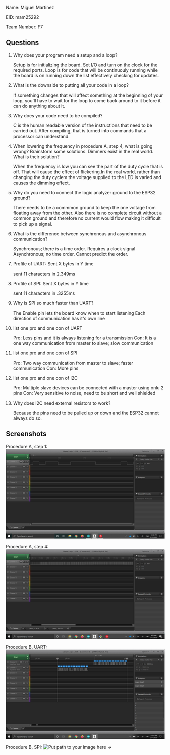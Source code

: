 Name: Miguel Martinez

EID: mam25292

Team Number: F7

## Questions

1. Why does your program need a setup and a loop?

    Setup is for initializing the board. Set I/O and turn on the clock for the required ports.
    Loop is for code that will be continuouly running while the board is on running down the list
    effectively checking for updates.

2. What is the downside to putting all your code in a loop?

    If something changes that will affect something at the beginning of your loop, you'll have to wait
    for the loop to come back around to it before it can do anything about it.

3. Why does your code need to be compiled?

    C is the human readable version of the instructions that need to be carried out. After compiling, that is turned into commands that a processor can understand.

4. When lowering the frequency in procedure A, step 4, what is going wrong? Brainstorm some solutions. Dimmers exist in the real world. What is their solution?

    When the frequency is low you can see the part of the duty cycle that is off. That will cause the effect of flickering.In the real world, rather than changing the duty cyclem the voltage supplied to the LED is varied and causes the dimming effect.

5. Why do you need to connect the logic analyzer ground to the ESP32 ground?

    There needs to be a commmon ground to keep the one voltage from floating away from the other.
    Also there is no complete circuit without a common ground and therefore no current would flow making it difficult to pick up a signal.

6. What is the difference between synchronous and asynchronous communication?

    Synchronous; there is a time order. Requires a clock signal
    Asynchronous; no time order. Cannot predict the order.

7. Profile of UART: Sent X bytes in Y time 

    sent 11 characters in 2.349ms

8. Profile of SPI: Sent X bytes in Y time

    sent 11 characters in .3255ms

9. Why is SPI so much faster than UART?

    The Enable pin lets the board know when to start listening
    Each direction of communication has it's own line

10. list one pro and one con of UART

    Pro: Less pins and it is always listening for a transmission
    Con: It is a one way communication from master to slave; slow communication

11. list one pro and one con of SPI

    Pro: Two way communication from master to slave; faster communication
    Con: More pins

12. list one pro and one con of I2C

    Pro: Multiple slave devices can be connected with a master using onlu 2 pins
    Con: Very sensitive to noise, need to be short and well shielded

13. Why does I2C need external resistors to work?

    Because the pins need to be pulled up or down and the ESP32 cannot always do so.

## Screenshots

Procedure A, step 1:
![Put path to your image here ->](img/timedBlinkSS.jpg)

Procedure A, step 4:
![Put path to your image here ->](img/dimmerFunc.jpg)

Procedure B, UART:
![Put path to your image here ->](img/UARTtotal.jpg)

Procedure B, SPI:
![Put path to your image here ->](img/SPIt2.png)
